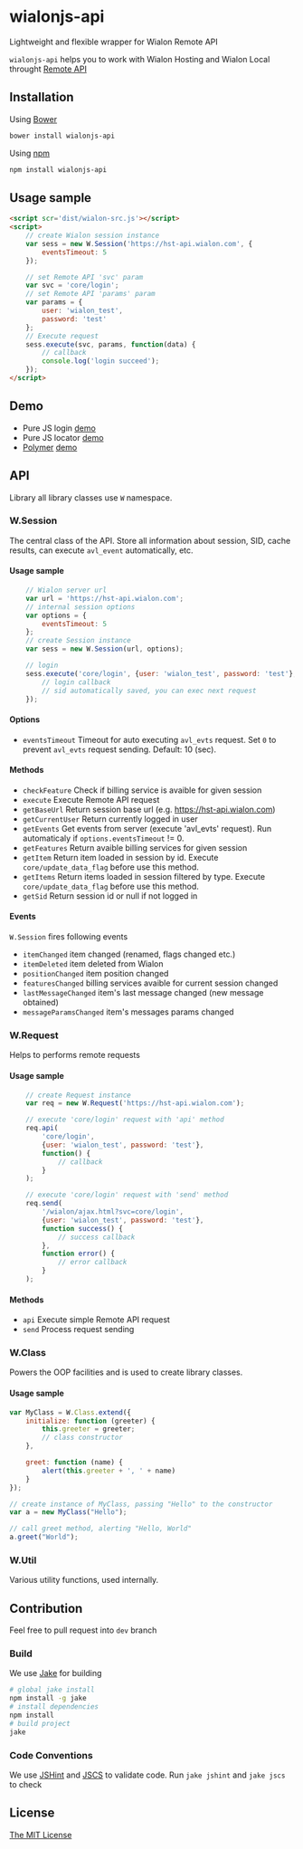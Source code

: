 # wialonjs-api
Lightweight and flexible wrapper for Wialon Remote API

`wialonjs-api` helps you to work with Wialon Hosting and Wialon Local
throught [Remote API](http://sdk.wialon.com/wiki/en/sidebar/remoteapi/apiref/apiref)

## Installation
Using [Bower](http://bower.io/)
```bash
bower install wialonjs-api
```
Using [npm](https://www.npmjs.com/)
```bash
npm install wialonjs-api
```

## Usage sample
```html
<script scr='dist/wialon-src.js'></script>
<script>
    // create Wialon session instance
    var sess = new W.Session('https://hst-api.wialon.com', {
        eventsTimeout: 5
    });

    // set Remote API 'svc' param
    var svc = 'core/login';
    // set Remote API 'params' param
    var params = {
        user: 'wialon_test',
        password: 'test'
    };
    // Execute request
    sess.execute(svc, params, function(data) {
        // callback
        console.log('login succeed');
    });
</script>
```

## Demo
* Pure JS login [demo](examples/simple)
* Pure JS locator [demo](examples/locator)
* [Polymer](https://www.polymer-project.org) [demo](examples/polymer)

## API
Library all library classes use `W` namespace.

### W.Session
The central class of the API. Store all information about session, SID,
cache results, can execute `avl_event` automatically, etc.

#### Usage sample
```javascript
    // Wialon server url
    var url = 'https://hst-api.wialon.com';
    // internal session options
    var options = {
        eventsTimeout: 5
    };
    // create Session instance
    var sess = new W.Session(url, options);

    // login
    sess.execute('core/login', {user: 'wialon_test', password: 'test'}, function (data) {
        // login callback
        // sid automatically saved, you can exec next request
    });
```

#### Options
* `eventsTimeout` Timeout for auto executing `avl_evts` request. Set `0` to prevent `avl_evts` request sending. Default: 10 (sec).

#### Methods
* `checkFeature` Check if billing service is avaible for given session
* `execute` Execute Remote API request
* `getBaseUrl` Return session base url (e.g. https://hst-api.wialon.com)
* `getCurrentUser` Return currently logged in user
* `getEvents` Get events from server (execute 'avl_evts' request). Run automaticaly if `options.eventsTimeout` != 0.
* `getFeatures` Return avaible billing services for given session
* `getItem` Return item loaded in session by id. Execute `core/update_data_flag` before use this method.
* `getItems` Return items loaded in session filtered by type. Execute `core/update_data_flag` before use this method.
* `getSid` Return session id or null if not logged in

#### Events
`W.Session` fires following events
* `itemChanged` item changed (renamed, flags changed etc.)
* `itemDeleted` item deleted from Wialon
* `positionChanged` item position changed
* `featuresChanged` billing services avaible for current session changed
* `lastMessageChanged` item's last message changed (new message obtained)
* `messageParamsChanged` item's messages params changed

### W.Request
Helps to performs remote requests

#### Usage sample
```javascript
    // create Request instance
    var req = new W.Request('https://hst-api.wialon.com');

    // execute 'core/login' request with 'api' method
    req.api(
        'core/login',
        {user: 'wialon_test', password: 'test'},
        function() {
            // callback
        }
    );

    // execute 'core/login' request with 'send' method
    req.send(
        '/wialon/ajax.html?svc=core/login',
        {user: 'wialon_test', password: 'test'},
        function success() {
            // success callback
        },
        function error() {
            // error callback
        }
    );
```

#### Methods
* `api` Execute simple Remote API request
* `send` Process request sending

### W.Class
Powers the OOP facilities and is used to create library classes.

#### Usage sample
```javascript
var MyClass = W.Class.extend({
    initialize: function (greeter) {
        this.greeter = greeter;
        // class constructor
    },

    greet: function (name) {
        alert(this.greeter + ', ' + name)
    }
});

// create instance of MyClass, passing "Hello" to the constructor
var a = new MyClass("Hello");

// call greet method, alerting "Hello, World"
a.greet("World");
```

### W.Util
Various utility functions, used internally.

## Contribution
Feel free to pull request into `dev` branch

### Build
We use [Jake](http://jakejs.com/) for building
```bash
# global jake install
npm install -g jake
# install dependencies
npm install
# build project
jake
```

### Code Conventions
We use [JSHint](http://jshint.com/) and [JSCS](http://jscs.info/) to validate code.
Run `jake jshint` and `jake jscs` to check

## License
[The MIT License](LICENSE-MIT)
